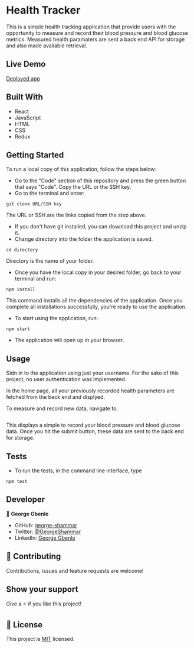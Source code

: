 # Health Tracker

This is a simple health tracking application that provide users with the opportunity to measure and record their blood pressure and blood glucose metrics. Measured health paramaters are sent a back end API for storage and also made available retrieval.

## Live Demo
[Deployed app]()

## Built With
- React
- JavaScript
- HTML
- CSS
- Redux

## Getting Started

To run a local copy of this application, follow the steps below:

- Go to the "Code" section of this repository and press the green button that says "Code". Copy the URL or the SSH key.
- Go to the terminal and enter:
```
git clone URL/SSH key
```

The URL or SSH are the links copied from the step above.

- If you don't have git installed, you can download this project and unzip it.
- Change directory into the folder the application is saved.
```
cd directory
```
Directory is the name of your folder.

- Once you have the local copy in your desired folder, go back to your terminal and run:
```
npm install
```
This command installs all the dependencies of the application. Once you complete all installations successfully, you're ready to use the application.

- To start using the application, run:
```
npm start
```
- The application will open up in your browser.

## Usage

Sidn in to the application using just your username. For the sake of this project, no user authentication was implemented.

In the home page, all your previously recorded health parameters are fetched from the beck end and displyed. 

To measure and record new data, navigate to:

```Add metrics button
```

This displays a simple to record your blood pressure and blood glucose data. Once you hit the submit button, these data are sent to the back end for storage.

## Tests

- To run the tests, in the command line interface, type 
```
npm test
```

## Developer

👤 **George Gbenle**

- GitHub: [george-shammar](https://github.com/george-shammar)
- Twitter: [@GeorgeShammar](https://twitter.com/GeorgeShammar)
- LinkedIn: [George Gbenle](https://www.linkedin.com/in/georgegbenle/)

## 🤝 Contributing

Contributions, issues and feature requests are welcome!

## Show your support

Give a ⭐️ if you like this project!

## 📝 License

This project is [MIT](LICENSE) licensed.